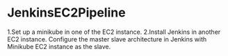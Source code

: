 # JenkinsEC2Pipeline

1.Set up a minikube in one of the EC2 instance.
2.Install Jenkins in another EC2 instance. Configure the master slave architecture in Jenkins with Minikube EC2 instance as the slave.
